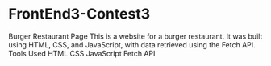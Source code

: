 # FrontEnd3-Contest3
 Burger Restaurant Page This is a website for a burger restaurant. It was built using HTML, CSS, and JavaScript, with data retrieved using the Fetch API.  Tools Used HTML CSS JavaScript Fetch API
